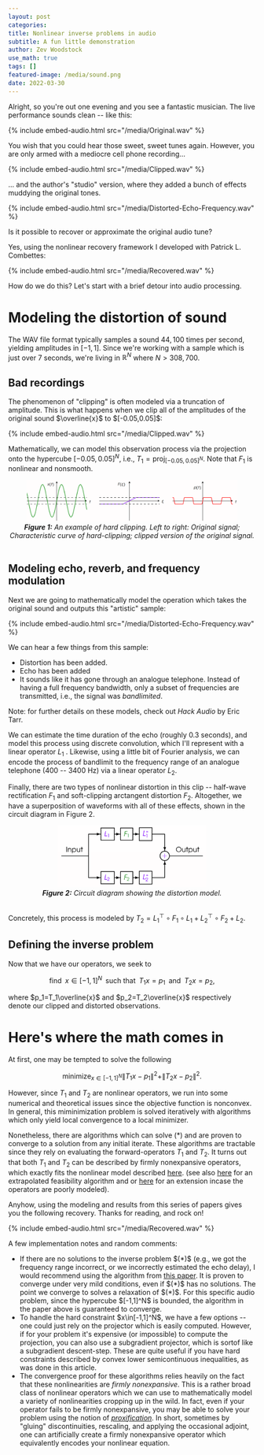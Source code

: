 ```yaml
---
layout: post
categories:
title: Nonlinear inverse problems in audio
subtitle: A fun little demonstration
author: Zev Woodstock
use_math: true
tags: []
featured-image: /media/sound.png
date: 2022-03-30
---
```


Alright, so you're out one evening and you see a fantastic
musician. The live performance sounds clean -- like this:

{% include embed-audio.html src="/media/Original.wav" %}

You wish that you could hear those sweet, sweet tunes again.
However, you are only armed with a mediocre cell phone recording...

{% include embed-audio.html src="/media/Clipped.wav" %}

... and the author's "studio" version, where they added a bunch of
effects muddying the original tones.

{% include embed-audio.html src="/media/Distorted-Echo-Frequency.wav" %}

Is it possible to recover or approximate the original audio tune?

Yes, using the nonlinear recovery framework I developed with
Patrick L. Combettes:

{% include embed-audio.html src="/media/Recovered.wav" %}

How do we do this? Let's start with a brief detour into audio
processing.

<h1> Modeling the distortion of sound </h1>

The WAV file format typically samples a sound $44,100$ times per
second, yielding amplitudes in $[-1,1]$. Since we're working
with a sample which is just over $7$ seconds, we're living in
$\mathbb{R}^{N}$ where $N>308,700$. 

<h2>Bad recordings </h2> 
The phenomenon of "clipping" is often modeled via a truncation of
amplitude. This is what happens when we clip all of the amplitudes
of the original sound $\overline{x}$ to $[-0.05,0.05]$:

{% include embed-audio.html src="/media/Clipped.wav" %}

Mathematically, we can model this observation process via the
projection onto the hypercube $[-0.05,0.05]^N$, i.e.,
$T_1=\textrm{proj}_{[-0.05,0.05]^N}$. Note that $F_1$ is nonlinear
and nonsmooth. 

<div class="image">
<center>
      <img src="/media/clip.png" style="width:85%"><br>
<em><b>Figure 1:</b> An example of hard clipping. Left to right:
Original signal; Characteristic curve of hard-clipping; clipped
version of the original signal.</em>
</center>
</div><br>


<h2> Modeling echo, reverb, and frequency modulation</h2>

Next we are going to mathematically model the operation which takes
the original sound and outputs this "artistic" sample:

{% include embed-audio.html src="/media/Distorted-Echo-Frequency.wav" %}

We can hear a few things from this sample:
<ul>
<li> Distortion has been added.</li>
<li> Echo has been added </li>
<li> 
It sounds like it has gone through an analogue telephone. Instead
of having a full frequency bandwidth, only a subset of frequencies
are transmitted, i.e., the signal was <em>bandlimited</em>.
</li>
</ul>

Note: for further details on these models, check out <em>Hack
Audio</em> by Eric Tarr.

We can estimate the time duration of the echo (roughly $0.3$
seconds), and model this process using discrete convolution, which
I'll represent with a linear operator $L_{1}$ . Likewise, using a
little bit of Fourier analysis, we can encode the process of
bandlimit to the frequency range of an analogue telephone
($400$ -- $3400$ Hz) via a linear operator $L_{2}$.

Finally, there are two types of nonlinear distortion in this clip
-- half-wave rectification $F_1$ and soft-clipping arctangent
distortion $F_2$. Altogether, we have a superposition of waveforms
with all of these effects, shown in the circuit diagram in Figure
2.

<div class="image">
<center>
<img src="/media/dist.png" style="width:60%"><br>
<em><b>Figure 2:</b> Circuit diagram showing the distortion
model.</em>
</center>
</div><br>

Concretely, this process is modeled by $T_2 = L_1^\top\circ F_1 \circ
L_1 + L_2^\top \circ F_2 + L_2$.

<h2>Defining the inverse problem</h2>
Now that we have our operators, we seek to

$$\text{find}\;\;x\in [-1,1]^N\;\;\text{such
that}\;\;T_1x=p_1\;\;\text{and}\;\;T_2x=p_2,
\tag{$*$}
$$

where $p_1=T_1\overline{x}$ and $p_2=T_2\overline{x}$ respectively
denote our clipped and distorted observations.

<h1>Here's where the math comes in</h1>

At first, one may be tempted to solve the following 

$$
\textrm{minimize}_{x\in[-1,1]^N}
\|T_1x-p_1\|^2+\|T_2x-p_2\|^2.
$$

However, since $T_1$ and $T_2$ are nonlinear operators, we run into
some numerical and theoretical issues since the objective function
is nonconvex. In general, this miminimization problem is solved
iteratively with algorithms which only yield local convergence to a
local minimizer.

Nonetheless, there are algorithms which can solve $(*)$ and are
proven to converge to a solution from any initial iterate. These
algorithms are tractable since they rely on
evaluating the forward-operators $T_1$ and $T_2$. It turns out that
both $T_1$ and $T_2$ can be described by firmly nonexpansive
operators, which exactly fits the nonlinear model described <a
href="http://localhost:4000/publications/2021-08-01/jat.html">here</a>.
(see also <a
href="http://localhost:4000/publications/2020-12-14/fixedpoint.html">
here</a> for an extrapolated feasibility algorithm and
or <a href="http://localhost:4000/publications/2022-01-24/icassp2.html">
here</a> for an extension incase the operators are poorly modeled).

Anyhow, using the modeling and results from this series of papers
gives you the following recovery. Thanks for reading, and rock on!

{% include embed-audio.html src="/media/Recovered.wav" %}


A few implementation notes and random comments:
<ul>
<li>
If there are no solutions to the inverse problem $(*)$ (e.g., we
got the frequency range incorrect, or we incorrectly estimated the
echo delay), I would recommend using the algorithm from <a
href="/publications/2022-01-15/siam.html/">this paper</a>.
It is proven to converge under very mild conditions, even if $(*)$
has no solutions. The point we converge to solves a relaxation of
$(*)$. For this specific audio problem, since the hypercube
$[-1,1]^N$ is bounded, the algorithm in the paper above is
guaranteed to converge.
</li>
<li>
To handle the hard constraint $x\in[-1,1]^N$, we have a few options
-- one could just rely on the projector which is easily computed.
However, if for your problem it's expensive (or impossible) to
compute the projection, you can also use a subgradient projector,
which is sortof like a subgradient descent-step. These are quite
useful if you have hard constraints described by convex lower
semicontinuous inequalities, as was done in <a
hrefe="http://localhost:4000/media/publications/eusipco2020.pdf">this
article</a>. 
</li>
<li>
The convergence proof for these algorithms relies heavily on the
fact that these nonlinearities are <em>firmly nonexpansive</em>.
This is a rather broad class of nonlinear operators which we can
use to mathematically model a variety of nonlinearities cropping up
in the wild. In fact, even if your operator fails to be firmly
nonexpansive, you may be able to solve your problem using the
notion of <a
href="/publications/2022-01-15/siam.html/"><em>proxification</em></a>.
In short, sometimes by "gluing" discontinuities, rescaling, and
applying the occasional adjoint, one can artificially create a
firmly nonexpansive operator which equivalently encodes your
nonlinear equation. 
</li>
</ul>


